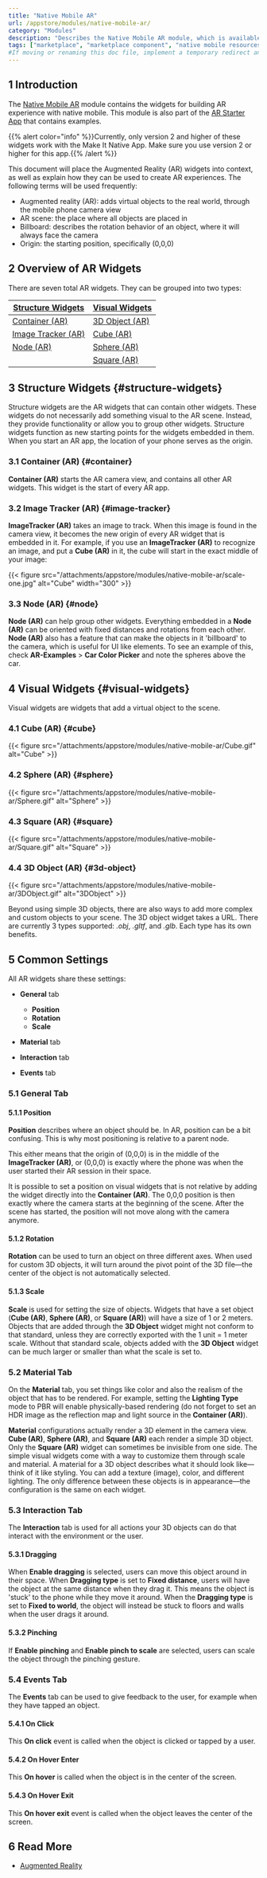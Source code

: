 ```yaml
---
title: "Native Mobile AR"
url: /appstore/modules/native-mobile-ar/
category: "Modules"
description: "Describes the Native Mobile AR module, which is available in the Mendix Marketplace."
tags: ["marketplace", "marketplace component", "native mobile resources", "platform support"]
#If moving or renaming this doc file, implement a temporary redirect and let the respective team know they should update the URL in the product. See Mapping to Products for more details. 
---
```


## 1 Introduction

The [Native Mobile AR](https://marketplace.mendix.com/link/component/117209) module contains the widgets for building AR experience with native mobile. This module is also part of the [AR Starter App](https://marketplace.mendix.com/link/component/117211) that contains examples.

{{% alert color="info" %}}Currently, only version 2 and higher of these widgets work with the Make It Native App. Make sure you use version 2 or higher for this app.{{% /alert %}}

This document will place the Augmented Reality (AR) widgets into context, as well as explain how they can be used to create AR experiences. The following terms will be used frequently:

* Augmented reality (AR): adds virtual objects to the real world, through the mobile phone camera view
* AR scene: the place where all objects are placed in
* Billboard: describes the rotation behavior of an object, where it will always face the camera
* Origin: the starting position, specifically (0,0,0)

## 2 Overview of AR Widgets

There are seven total AR widgets. They can be grouped into two types:

| [Structure Widgets](#structure-widgets) | [Visual Widgets](#visual-widgets) |
| --------------------------------------- | --------------------------------- |
| [Container (AR)](#container)            | [3D Object (AR)](#3d-object)      |
| [Image Tracker (AR)](#image-tracker)    | [Cube (AR)](#cube)                |
| [Node (AR)](#node)                      | [Sphere (AR)](#sphere)            |
|                                         | [Square (AR)](#square)            |

## 3 Structure Widgets {#structure-widgets}

Structure widgets are the AR widgets that can contain other widgets. These widgets do not necessarily add something visual to the AR scene. Instead, they provide functionality or allow you to group other widgets. Structure widgets function as new starting points for the widgets embedded in them. When you start an AR app, the location of your phone serves as the origin.

### 3.1 Container (AR) {#container}

**Container (AR)** starts the AR camera view, and contains all other AR widgets. This widget is the start of every AR app.

### 3.2 Image Tracker (AR) {#image-tracker}

**ImageTracker (AR)** takes an image to track. When this image is found in the camera view, it becomes the new origin of
every AR widget that is embedded in it. For example, if you use an **ImageTracker (AR)** to recognize an image, and put a
**Cube (AR)** in it, the cube will start in the exact middle of your image:

{{< figure src="/attachments/appstore/modules/native-mobile-ar/scale-one.jpg" alt="Cube"   width="300"  >}}

### 3.3 Node (AR) {#node}

**Node (AR)** can help group other widgets. Everything embedded in a **Node (AR)** can be oriented with fixed distances and rotations from each other. **Node (AR)** also has a feature that can make the objects in it 'billboard' to the camera, which is useful for UI like elements. To see an example of this, check **AR-Examples** > **Car Color Picker** and note the spheres above the car.

## 4 Visual Widgets {#visual-widgets}

Visual widgets are widgets that add a virtual object to the scene.

### 4.1 Cube (AR) {#cube}

{{< figure src="/attachments/appstore/modules/native-mobile-ar/Cube.gif" alt="Cube" >}}

### 4.2 Sphere (AR) {#sphere}

{{< figure src="/attachments/appstore/modules/native-mobile-ar/Sphere.gif" alt="Sphere" >}}

### 4.3 Square (AR) {#square}

{{< figure src="/attachments/appstore/modules/native-mobile-ar/Square.gif" alt="Square" >}}

### 4.4 3D Object (AR) {#3d-object}

{{< figure src="/attachments/appstore/modules/native-mobile-ar/3DObject.gif" alt="3DObject" >}}

Beyond using simple 3D objects, there are also ways to add more complex and custom objects to your scene. The 3D object widget takes a URL. There are currently 3 types supported: *.obj*, *.gltf*, and *.glb*. Each type has its own benefits. 

## 5 Common Settings

All AR widgets share these settings:

* **General** tab
    * **Position**
    * **Rotation**
    * **Scale**

* **Material** tab
* **Interaction** tab
* **Events** tab

### 5.1 General Tab

#### 5.1.1 Position

**Position** describes where an object should be. In AR, position can be a bit confusing. This is why most positioning is relative to a parent node.

This either means that the origin of (0,0,0) is in the middle of the **ImageTracker (AR)**, or (0,0,0) is exactly where the phone was when the user started their AR session in their space. 

It is possible to set a position on visual widgets that is not relative by adding the widget directly into the **Container (AR)**. The 0,0,0 position is then exactly where the camera starts at the beginning of the scene. After the scene has started, the position will not move along with the camera anymore.

#### 5.1.2 Rotation

**Rotation** can be used to turn an object on three different axes. When used for custom 3D objects, it will turn around the pivot point of the 3D file—the center of the object is not automatically selected.

#### 5.1.3 Scale

**Scale** is used for setting the size of objects. Widgets that have a set object (**Cube (AR)**, **Sphere (AR)**, or **Square (AR)**) will have a size of 1 or 2 meters. Objects that are added through the **3D Object** widget might not conform to that standard, unless they are correctly exported with the 1 unit = 1 meter scale. Without that standard scale, objects added with the **3D Object** widget can be much larger or smaller than what the scale is set to.

### 5.2 Material Tab

On the **Material** tab, you set things like color and also the realism of the object that has to be rendered. For example, setting the **Lighting Type** mode to PBR will enable physically-based rendering (do not forget to set an HDR image as the reflection map and light source in the **Container (AR)**).

**Material** configurations actually render a 3D element in the camera view. **Cube (AR)**, **Sphere (AR)**, and **Square (AR)** each render a simple 3D object. Only the **Square (AR)** widget can sometimes be invisible from one side. The simple visual widgets come with a way to customize them through scale and material. A material for a 3D object describes what it should look like—think of it like styling. You can add a texture (image), color, and different lighting. The only difference between these objects is in appearance—the configuration is the same on each widget.

### 5.3 Interaction Tab

The **Interaction** tab is used for all actions your 3D objects can do that interact with the environment or the user.

#### 5.3.1 Dragging

When **Enable dragging** is selected, users can move this object around in their space. When **Dragging type** is set to **Fixed distance**, users will have the object at the same distance when they drag it. This means the object is 'stuck' to the phone while they move it around. When the **Dragging type** is set to **Fixed to world**, the object will instead be stuck to floors and walls when the user drags it around.

#### 5.3.2 Pinching

If **Enable pinching** and **Enable pinch to scale** are selected, users can scale the object through the pinching gesture.

### 5.4 Events Tab

The **Events** tab can be used to give feedback to the user, for example when they have tapped an object. 

#### 5.4.1 On Click

This **On click** event is called when the object is clicked or tapped by a user. 

#### 5.4.2 On Hover Enter

This **On hover** is called when the object is in the center of the screen. 

#### 5.4.3 On Hover Exit

This **On hover exit** event is called when the object leaves the center of the screen.

## 6 Read More

* [Augmented Reality](/refguide/mobile/using-mobile-capabilities/augmented-reality/)
